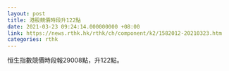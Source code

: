 ```yaml
---
layout: post
title: 港股競價時段升122點
date: 2021-03-23 09:24:14.000000000 +08:00
link: https://news.rthk.hk/rthk/ch/component/k2/1582012-20210323.htm
categories: rthk
---
```


恒生指數競價時段報29008點，升122點。
